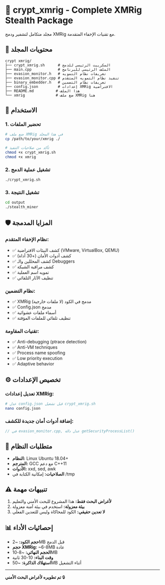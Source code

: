 # 🥷 crypt_xmrig - Complete XMRig Stealth Package

مجلد متكامل لتشفير ودمج XMRig مع تقنيات الإخفاء المتقدمة.

## 📁 محتويات المجلد

```
crypt xmrig/
├── crypt_xmrig.sh      # السكريبت الرئيسي للدمج
├── main.cpp            # الملف الرئيسي للبرنامج
├── evasion_monitor.h   # تعريفات نظام التمويه
├── evasion_monitor.cpp # تنفيذ نظام التمويه المتقدم
├── binary_embedder.h   # تعريفات نظام التضمين
├── config.json         # إعدادات XMRig الافتراضية
├── README.md          # هذا الملف
└── xmrig              # ضع ملف XMRig هنا
```

## 🚀 الاستخدام

### 1. تحضير الملفات
```bash
# ضع ملف XMRig في هذا المجلد
cp /path/to/your/xmrig ./

# تأكد من صلاحيات التنفيذ
chmod +x crypt_xmrig.sh
chmod +x xmrig
```

### 2. تشغيل عملية الدمج
```bash
./crypt_xmrig.sh
```

### 3. تشغيل النتيجة
```bash
cd output
./stealth_miner
```

## 🛡️ المزايا المدمجة

### **نظام الإخفاء المتقدم:**
- ✅ كشف البيئات الافتراضية (VMware, VirtualBox, QEMU)
- ✅ كشف أدوات الأمان (+30 أداة)
- ✅ كشف المحللين والـ Debuggers
- ✅ كشف مراقبة الشبكة
- ✅ تمويه اسم العملية
- ✅ تنظيف الآثار التلقائي

### **نظام التضمين:**
- ✅ XMRig مدمج في الكود (لا ملفات خارجية)
- ✅ Config.json مدمج
- ✅ أسماء ملفات عشوائية
- ✅ تنظيف تلقائي للملفات المؤقتة

### **تقنيات المقاومة:**
- ✅ Anti-debugging (ptrace detection)
- ✅ Anti-VM techniques
- ✅ Process name spoofing
- ✅ Low priority execution
- ✅ Adaptive behavior

## ⚙️ تخصيص الإعدادات

### تعديل إعدادات XMRig:
```bash
# عدل config.json قبل تشغيل crypt_xmrig.sh
nano config.json
```

### إضافة أدوات أمان جديدة للكشف:
```cpp
// في evasion_monitor.cpp, عدل دالة getSecurityProcessList()
```

## 🔧 متطلبات النظام

- **النظام:** Linux Ubuntu 18.04+
- **المترجم:** GCC مع دعم C++11
- **الأدوات:** xxd, sed, awk
- **الصلاحيات:** إمكانية الكتابة في /tmp

## ⚠️ تنبيهات مهمة

1. **لأغراض البحث فقط:** هذا المشروع للبحث الأمني والتعليم
2. **بيئة معزولة:** استخدم في بيئة آمنة معزولة
3. **لا تعدين حقيقي:** الكود للمحاكاة وليس للتعدين الفعلي

## 📊 إحصائيات الأداء

- **حجم الكود:** ~2MB قبل الدمج
- **حجم XMRig:** ~6-8MB عادة
- **الحجم النهائي:** ~8-10MB
- **وقت البناء:** 10-30 ثانية
- **استهلاك الذاكرة:** ~50MB أثناء التشغيل

---

**تم تطويره لأغراض البحث الأمني** 🔒
